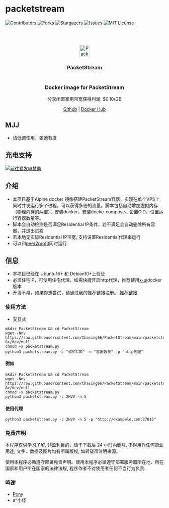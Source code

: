# packetstream
<!-- PROJECT SHIELDS -->
[![Contributors][contributors-shield]][contributors-url]
[![Forks][forks-shield]][forks-url]
[![Stargazers][stars-shield]][stars-url]
[![Issues][issues-shield]][issues-url]
[![MIT License][license-shield]][license-url]

<!-- PROJECT LOGO -->
<br />
<p align="center">
  <br>
    <img src="https://packetstream.io/assets/images/logo.png?cb=1614583587" alt="PacketStream Logo" width="33" height="38">
    <h3 align="center">PacketStream</br>
  </br>
  <h3 align="center">Docker image for PacketStream</h3>
  <p align="center">分享闲置家用带宽获得利润: $0.10/GB</p>
  <p align="center">
    <a href="https://github.com/Chasing66/PacketStream" target="_blank">Github</a>
    |
    <a href="https://hub.docker.com/r/enwaiax/PacketStream" target="_blank">Docker Hub</a>
  </p>
</p>

## MJJ
- 请低调使用，张弛有度

## 充电支持

<a href="https://afdian.net/@LuckyHunter"><img src="https://img.shields.io/badge/%E7%88%B1%E5%8F%91%E7%94%B5-LuckyHunter-%238e8cd8?style=for-the-badge" alt="前往爱发电赞助" width=auto height=auto border="0" /></a>

## 介绍
- 本项目基于Alpine docker 镜像搭建PacketStream容器，实现在单个VPS上同时并发运行多个进程，可以获得多倍的流量。脚本包括自动增加虚拟内存（物理内存的两倍）、安装docker、安装docke-compose、设置CID、设置运行容器数量等。
- 脚本会自动检测是否满足Residential IP条件，若不满足会自动删除所有容器，并退出进程
- 若本地无实际Residential IP带宽, 支持设置Residential代理来运行
- 可以和[peer2profit](https://github.com/Chasing66/peer2profit)同时运行

## 信息
- 本项目已经在 Ubuntu16+ 和 Debian10+上验证
- 必须住宅IP，可使用住宅代理。如需快捷开启http代理，推荐使用[x-ui](https://github.com/Chasing66/beautiful_docker/tree/main/x-ui)docker 版本
- 开发不易，如果你想尝试，请通过我的推荐链接注册。 [推荐链接](https://packetstream.io/?psr=2HVV)


### 使用方法
- 交互式
```shell
mkdir PacketStream && cd PacketStream
wget -Nnv https://raw.githubusercontent.com/Chasing66/PacketStream/main/packetstream.py &>/dev/null
chmod +x packetstream.py
python3 packetstream.py -c "你的CID" -n "容器数量" -p "http代理"
```
#### 例如
```shell
mkdir PacketStream && cd PacketStream
wget -Nnv https://raw.githubusercontent.com/Chasing66/PacketStream/main/packetstream.py &>/dev/null
chmod +x packetstream.py
python3 packetstream.py -c 2HVV -n 5
```
#### 使用代理
```shell
python3 packetstream.py -c 2HVV -n 5 -p "http://exampele.com:27015"
```

### 免责声明

本程序仅供学习了解, 非盈利目的，请于下载后 24 小时内删除, 不得用作任何商业用途, 文字、数据及图片均有所属版权, 如转载须注明来源。

使用本程序必循遵守部署免责声明。使用本程序必循遵守部署服务器所在地、所在国家和用户所在国家的法律法规, 程序作者不对使用者任何不当行为负责.

### 鸣谢
- [Pony](https://peer2profit.net/)
- a^小怪

<!-- MARKDOWN LINKS & IMAGES -->
<!-- https://www.markdownguide.org/basic-syntax/#reference-style-links -->
[contributors-shield]: https://img.shields.io/github/contributors/Chasing66/PacketStream.svg?style=for-the-badge
[contributors-url]: https://github.com/Chasing66/PacketStream/graphs/contributors
[forks-shield]: https://img.shields.io/github/forks/Chasing66/PacketStream.svg?style=for-the-badge
[forks-url]: https://github.com/Chasing66/PacketStream/network/members
[stars-shield]: https://img.shields.io/github/stars/Chasing66/PacketStream.svg?style=for-the-badge
[stars-url]: https://github.com/Chasing66/PacketStream/stargazers
[issues-shield]: https://img.shields.io/github/issues/Chasing66/PacketStream.svg?style=for-the-badge
[issues-url]: https://github.com/Chasing66/PacketStream/issues
[license-shield]: https://img.shields.io/github/license/Chasing66/PacketStream.svg?style=for-the-badge
[license-url]: https://github.com/Chasing66/PacketStream/blob/main/LICENSE
